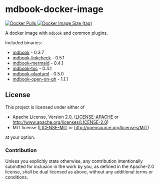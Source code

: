 # mdbook-docker-image

[
  ![Docker Pulls](https://img.shields.io/docker/pulls/michaelfbryan/mdbook-docker-image)
  ![Docker Image Size (tag)](https://img.shields.io/docker/image-size/michaelfbryan/mdbook-docker-image/latest)
][image]

A docker image with `mdbook` and common plugins.

Included binaries:

- [mdbook](https://crates.io/crates/mdbook) - 0.3.7
- [mdbook-linkcheck](https://crates.io/crates/mdbook-linkcheck) - 0.5.1
- [mdbook-mermaid](https://crates.io/crates/mdbook-mermaid) - 0.4.1
- [mdbook-toc](https://crates.io/crates/mdbook-toc) - 0.4.1
- [mdbook-plantuml](https://crates.io/crates/mdbook-plantuml) - 0.5.0
- [mdbook-open-on-gh](https://crates.io/crates/mdbook-open-on-gh) - 1.1.1

## License

This project is licensed under either of

 * Apache License, Version 2.0, ([LICENSE-APACHE](LICENSE-APACHE.md) or
   http://www.apache.org/licenses/LICENSE-2.0)
 * MIT license ([LICENSE-MIT](LICENSE-MIT.md) or
   http://opensource.org/licenses/MIT)

at your option.

### Contribution

Unless you explicitly state otherwise, any contribution intentionally
submitted for inclusion in the work by you, as defined in the Apache-2.0
license, shall be dual licensed as above, without any additional terms or
conditions.

[image]: https://hub.docker.com/r/michaelfbryan/mdbook-docker-image

